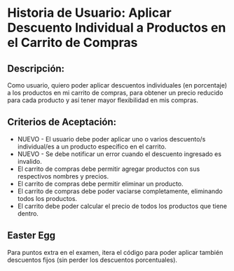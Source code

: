 # Historia de Usuario: Aplicar Descuento Individual a Productos en el Carrito de Compras

## Descripción:
Como usuario, quiero poder aplicar descuentos individuales (en porcentaje) a los productos en mi carrito de compras, para obtener un precio reducido para cada producto y así tener mayor flexibilidad en mis compras.

## Criterios de Aceptación:
- NUEVO - El usuario debe poder aplicar uno o varios descuento/s individual/es a un producto específico en el carrito.
- NUEVO - Se debe notificar un error cuando el descuento ingresado es invalido.
- El carrito de compras debe permitir agregar productos con sus respectivos nombres y precios.
- El carrito de compras debe permitir eliminar un producto.
- El carrito de compras debe poder vaciarse completamente, eliminando todos los productos.
- El carrito debe poder calcular el precio de todos los productos que tiene dentro.

## Easter Egg
Para puntos extra en el examen, itera el código para poder aplicar también descuentos fijos (sin perder los descuentos porcentuales).